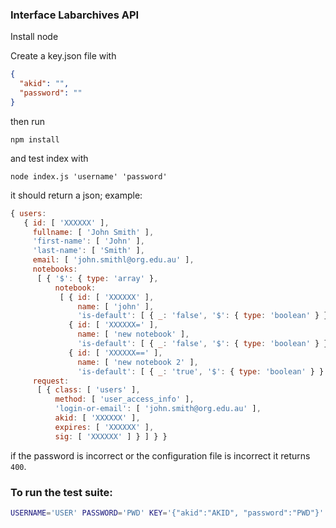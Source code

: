 ### Interface Labarchives API


Install node

Create a key.json file with

```json
{
  "akid": "",
  "password": ""
}
```

then run 

`npm install`

and test index with

```
node index.js 'username' 'password'
```

it should return a json; example:

```js
{ users: 
   { id: [ 'XXXXXX' ],
     fullname: [ 'John Smith' ],
     'first-name': [ 'John' ],
     'last-name': [ 'Smith' ],
     email: [ 'john.smithl@org.edu.au' ],
     notebooks: 
      [ { '$': { type: 'array' },
          notebook: 
           [ { id: [ 'XXXXXX' ],
               name: [ 'john' ],
               'is-default': [ { _: 'false', '$': { type: 'boolean' } } ] },
             { id: [ 'XXXXXX=' ],
               name: [ 'new notebook' ],
               'is-default': [ { _: 'false', '$': { type: 'boolean' } } ] },
             { id: [ 'XXXXXX==' ],
               name: [ 'new notebook 2' ],
               'is-default': [ { _: 'true', '$': { type: 'boolean' } } ] } ] } ],
     request: 
      [ { class: [ 'users' ],
          method: [ 'user_access_info' ],
          'login-or-email': [ 'john.smith@org.edu.au' ],
          akid: [ 'XXXXXX' ],
          expires: [ 'XXXXXX' ],
          sig: [ 'XXXXXX' ] } ] } }

```

if the password is incorrect or the configuration file is incorrect it returns `400`.

### To run the test suite:

```bash
USERNAME='USER' PASSWORD='PWD' KEY='{"akid":"AKID", "password":"PWD"}' UID_1='OTHER_USER_ID' NBID_1='NOTEBOOK_ID' npm run test
```


